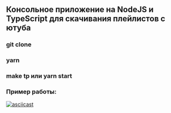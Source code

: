 
## Консольное приложение на NodeJS и TypeScript для скачивания плейлистов с ютуба

### git clone
### yarn
### make tp или yarn start

### Пример работы:
[![asciicast](https://asciinema.org/a/MQ45trwF6K7x0nQBBIrXaOuib.svg)](https://asciinema.org/a/MQ45trwF6K7x0nQBBIrXaOuib)
